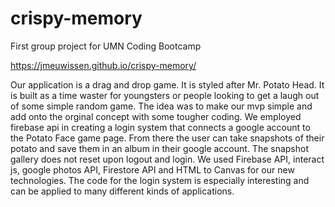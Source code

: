 # crispy-memory
First group project for UMN Coding Bootcamp

https://jmeuwissen.github.io/crispy-memory/

Our application is a drag and drop game. It is styled after Mr. Potato Head. It is built as a time waster for youngsters or people looking to get a laugh out of some simple random game. The idea was to make our mvp simple and add onto the orginal concept with some tougher coding. We employed firebase api in creating a login system that connects a google account to the Potato Face game page. From there the user can take snapshots of their potato and save them in an album in their google account. The snapshot gallery does not reset upon logout and login. We used Firebase API, interact js, google photos API, Firestore API and HTML to Canvas for our new technologies. The code for the login system is especially interesting and can be applied to many different kinds of applications.
